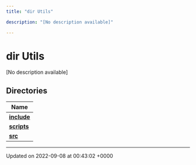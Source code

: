 ```yaml
---
title: "dir Utils"

description: "[No description available]"

---
```


# dir Utils

[No description available]

## Directories

| Name           |
| -------------- |
| **[include](/documentation/code/files/dir_99c54269c495811876a04d63073a2500/#dir-include)**  |
| **[scripts](/documentation/code/files/dir_b01011ed0de158ca4ed59a73ffd2995d/#dir-scripts)**  |
| **[src](/documentation/code/files/dir_3b54c29e85cdeae2d9dc17cfeade480d/#dir-src)**  |






-------------------------------

Updated on 2022-09-08 at 00:43:02 +0000
